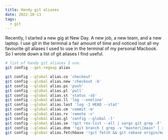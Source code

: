 ```yaml
---
title: Handy git aliases
date: 2022-10-13
tags:
  - git
---
```


Recently, I started a new gig at New Day. A new job, a new team, and a new laptop. I use git in the terminal a fair amount of time and noticed lost all my favourite git aliases I used to use in the terminal of my personal Macbook. So I wrote down a list of git aliases I find useful. 

```bash
# list of handy git aliases I use.
git config --get-regexp alias
```

```bash
git config --global alias.co 'checkout'
git config --global alias.new 'checkout -b'
git config --global alias.ps 'push'
git config --global alias.pl 'pull'
git config --global alias.st 'status -sb'
git config --global alias.ll 'log --oneline'
git config --global alias.last 'log -1 HEAD --stat'
git config --global alias.cm 'commit -m'
git config --global alias.rv 'remote -v'
git config --global alias.gl 'config --global -l'
git config --global alias.se '!git rev-list --all | xargs git grep -F'
git config --global alias.dnm '!git branch | grep -v "master\|main" | xargs git branch -D'
git config --global alias.fetchbase '!git fetch && git rebase origin/main'
```

